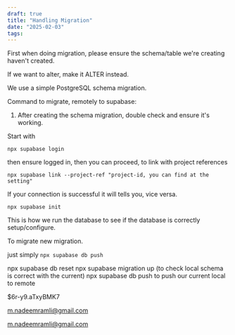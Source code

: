 ```yaml
---
draft: true
title: "Handling Migration"
date: "2025-02-03"
tags: 
---
```

First when doing migration, please ensure the schema/table we're creating haven't created.

If we want to alter, make it ALTER instead.

We use a simple PostgreSQL schema migration.


Command to migrate, remotely to supabase:

1. After creating the schema migration, double check and ensure it's working.

Start with 

`npx supabase login`

then ensure logged in, then you can proceed, to link with project references

`npx supabase link --project-ref "project-id, you can find at the setting"`

If your connection is successful it will tells you, vice versa.

`npx supabase init`

This is how we run the database to see if the database is correctly setup/configure.



To migrate new migration. 

just simply `npx supabase db push`



npx supabase db reset
npx supabase migration up 
	(to check local schema is correct with the current)
npx supabase db push 
	to push our current local to remote


$6r-y9.aTxyBMK7

m.nadeemramli@gmail.com

m.nadeemramli@gmail.com